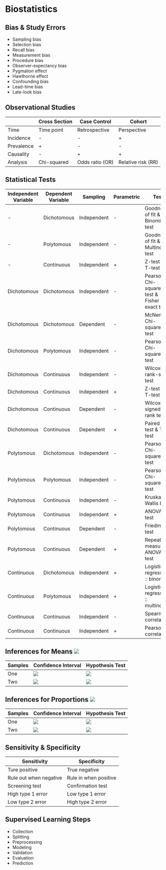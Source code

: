 # Biostatistics

## Bias & Study Errors

- Sampling bias
- Selection bias
- Recall bias
- Measurement bias
- Procedure bias
- Observer-expectancy bias
- Pygmalion effect
- Hawthorne effect
- Confounding bias
- Lead-time bias
- Late-look bias

## Observational Studies

||Cross Section|Case Control|Cohort|
|-|-|-|-|
|Time|Time point|Retrospective|Perspective|
|Incidence|-|-|+|
|Prevalence|+|-|-|
|Causality|-|+|+|
|Analysis|Chi-squared|Odds ratio (OR)|Relative risk (RR)|

## Statistical Tests

|Independent Variable|Dependent Variable|Sampling|Parametric|Test|
|-|-|-|-|-|
|-|Dichotomous|Independent|-|Goodness of fit & Binomial test|
|-|Polytomous|Independent|-|Goodness of fit & Multinomial test|
|-|Continuous|Independent|+|Z-test & T-test|
|Dichotomous|Dichotomous|Independent|-|Pearson Chi-squared test & Fisher exact test|
|Dichotomous|Dichotomous|Dependent|-|McNemar Chi-squared test|
|Dichotomous|Polytomous|Independent|-|Pearson Chi-squared test|
|Dichotomous|Continuous|Independent|-|Wilcoxon rank-sum test|
|Dichotomous|Continuous|Independent|+|Z-test & T-test|
|Dichotomous|Continuous|Dependent|-|Wilcoxon signed-rank test|
|Dichotomous|Continuous|Dependent|+|Paired Z-test & T-test|
|Polytomous|Dichotomous|Independent|-|Pearson Chi-squared test|
|Polytomous|Polytomous|Independent|-|Pearson Chi-squared test|
|Polytomous|Continuous|Independent|-|Kruskal-Wallis test|
|Polytomous|Continuous|Independent|+|ANOVA F-test|
|Polytomous|Continuous|Dependent|-|Friedman test|
|Polytomous|Continuous|Dependent|+|Repeated measures ANOVA F-test|
|Continuous|Dichotomous|Independent|+|Logistic regression :: binomial|
|Continuous|Polytomous|Independent|+|Logistic regression :: multinomial|
|Continuous|Continuous|Independent|-|Spearman correlation|
|Continuous|Continuous|Independent|+|Pearson correlation|

## Inferences for Means ![](https://latex.codecogs.com/gif.latex?\overline{X})

|Samples|Confidence Interval|Hypothesis Test|
|-|-|-|
|One|![][1]|![][2]|
|Two|![][3]|![][4]|

## Inferences for Proportions ![](https://latex.codecogs.com/gif.latex?\hat{p})

|Samples|Confidence Interval|Hypothesis Test|
|-|-|-|
|One|![][5]|![][6]|
|Two|![][7]|![][8]|

## Sensitivity & Specificity

|Sensitivity|Specificity|
|-|-|
|Ture positive|True negative|
|Rule out when negative|Rule in when positive|
|Screening test|Confirmation test|
|High type 1 error|Low type 1 error|
|Low type 2 error|High type 2 error|

## Supervised Learning Steps

- Collection
- Splitting
- Preprocessing
- Modeling
- Validation
- Evaluation
- Prediction

[1]: https://latex.codecogs.com/gif.latex?\overline{X}&space;\pm&space;t_\text{df}\frac{S}{\sqrt{n}},&space;\text{df}&space;=&space;n-1
[2]: https://latex.codecogs.com/gif.latex?t_\text{df}&space;=&space;(\overline{X}-\mu)/\frac{S}{\sqrt{n}},&space;\text{df}&space;=&space;n-1
[3]: https://latex.codecogs.com/gif.latex?(\overline{X}_1-\overline{X}2)&space;\pm&space;t_\text{df}\sqrt{\frac{S_1^2}{n_1}&plus;\frac{S_2^2}{n_2}},&space;\text{df}&space;=&space;\min\{n_1-1,&space;n_2-1\}
[4]: https://latex.codecogs.com/gif.latex?t_\text{df}&space;=&space;(\overline{X}_1-\overline{X}_2)/\sqrt{\frac{S_1^2}{n_1}&plus;\frac{S_2^2}{n_2}},&space;\text{df}&space;=&space;\min\{n_1-1,&space;n_2-1\}
[5]: https://latex.codecogs.com/gif.latex?\hat{p}&space;\pm&space;z\sqrt{\frac{\hat{p}(1-\hat{p})}{n}}
[6]: https://latex.codecogs.com/gif.latex?z&space;=&space;(\hat{p}-p)/\sqrt{\frac{p(1-p)}{n}}
[7]: https://latex.codecogs.com/gif.latex?(\hat{p}_1-\hat{p}_2)&space;\pm&space;z\sqrt{\frac{\hat{p}_1(1-\hat{p}_1)}{n_1}&plus;\frac{\hat{p}_2(1-\hat{p}_2)}{n_2}}
[8]: https://latex.codecogs.com/gif.latex?z&space;=&space;(\hat{p}_1-\hat{p}_2)/\sqrt{p_\text{pooled}(1-p_\text{pooled})(\frac{1}{n_1}&plus;\frac{1}{n_2})},&space;p_\text{pooled}&space;=&space;\frac{n_1\hat{p}_1&plus;n_2\hat{p}_2}{n_1&plus;n_2}
